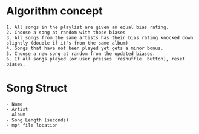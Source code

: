 # Algorithm concept
    1. All songs in the playlist are given an equal bias rating.
    2. Choose a song at random with those biases
    3. All songs from the same artists has their bias rating knocked down slightly (double if it's from the same album)
    4. Songs that have not been played yet gets a minor bonus.
    5. Choose a new song at random from the updated biases.
    6. If all songs played (or user presses 'reshuffle' button), reset biases.

# Song Struct
    - Name
    - Artist
    - Album
    - Song Length (seconds)
    - mp4 file location
